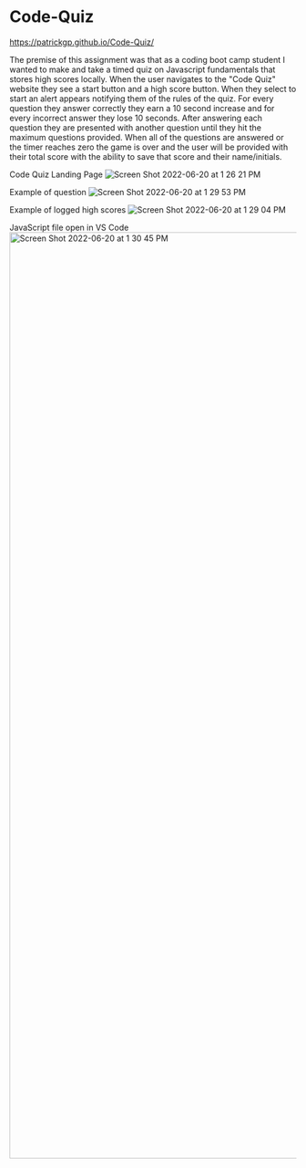 # Code-Quiz

https://patrickgp.github.io/Code-Quiz/

The premise of this assignment was that as a coding boot camp student I wanted to make and take a timed quiz on Javascript fundamentals that stores high scores locally. When the user navigates to the "Code Quiz" website they see a start button and a high score button. When they select to start an alert appears notifying them of the rules of the quiz. For every question they answer correctly they earn a 10 second increase and for every incorrect answer they lose 10 seconds. After answering each question they are presented with another question until they hit the maximum questions provided. When all of the questions are answered or the timer reaches zero the game is over and the user will be provided with their total score with the ability to save that score and their name/initials.

Code Quiz Landing Page
![Screen Shot 2022-06-20 at 1 26 21 PM](https://user-images.githubusercontent.com/86730331/174653437-f3905e36-3912-4335-91bd-7095977799e7.png)

Example of question
![Screen Shot 2022-06-20 at 1 29 53 PM](https://user-images.githubusercontent.com/86730331/174653471-d5d82d05-1c5f-425a-a297-f031894de17f.png)

Example of logged high scores
![Screen Shot 2022-06-20 at 1 29 04 PM](https://user-images.githubusercontent.com/86730331/174653479-f1779c7f-a806-459a-892c-5c16e7a5a291.png)

JavaScript file open in VS Code
<img width="1624" alt="Screen Shot 2022-06-20 at 1 30 45 PM" src="https://user-images.githubusercontent.com/86730331/174653483-f2d64016-6055-4632-97b6-0d8ed794292f.png">
